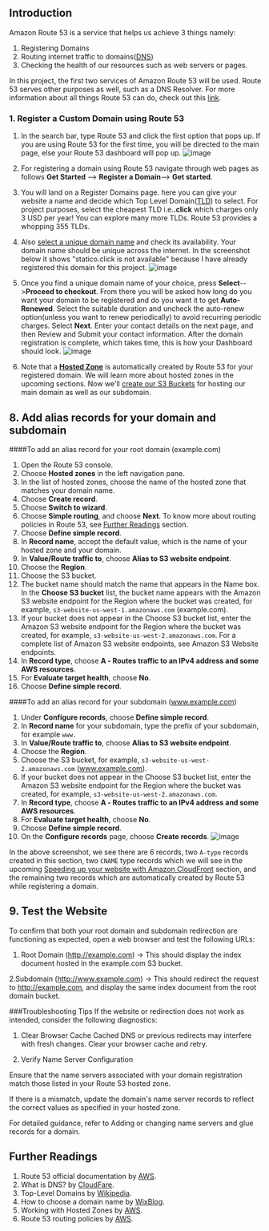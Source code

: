 ## Introduction
Amazon Route 53 is a service that helps us achieve 3 things namely:
1) Registering Domains
2) Routing internet traffic to domains([DNS](#Further-Readings))
3) Checking the health of our resources such as web servers or pages.
   
In this project, the first two services of Amazon Route 53 will be used. Route 53 serves other purposes as well, such as a DNS Resolver. For more information about all things Route 53 can do, check out this [link](https://docs.aws.amazon.com/Route53/latest/DeveloperGuide/Welcome.html).

### 1. Register a Custom Domain using Route 53
1. In the search bar, type Route 53 and click the first option that pops up. If you are using Route 53 for the first time, you will be directed to the main page, else your Route 53 dashboard will pop up.
   ![image](https://github.com/user-attachments/assets/c41ac112-53ab-494d-b17d-a13e4a4eb532)

2. For registering a domain using Route 53 navigate through web pages as follows **Get Started** --> **Register a Domain**--> **Get started**.

3. You will land on a Register Domains page. here you can give your website a name and decide which Top Level Domain([TLD](#Further-Readings)) to select. For project purposes, select the cheapest TLD i.e.**.click** which charges only 3 USD per year! You can explore many more TLDs. Route 53 provides a whopping 355 TLDs.

4. Also [select a unique domain name](#Further-Readings) and check its availability. Your domain name should be unique across the internet. In the screenshot below it shows "statico.click is not available" because I have already registered this domain for this project.
   ![image](https://github.com/user-attachments/assets/51da0187-6141-436c-b6ee-9c824a65b693)


5. Once you find a unique domain name of your choice, press **Select**-->**Proceed to checkout**. From there you will be asked how long do you want your domain to be registered and do you want it to get **Auto-Renewed**. Select the suitable duration and uncheck the auto-renew option(unless you want to renew periodically) to avoid recurring periodic charges. Select **Next**. Enter your contact details on the next page, and then Review and Submit your contact information. After the domain registration is complete, which takes time, this is how your Dashboard should look.
   ![image](https://github.com/user-attachments/assets/c6407486-b3aa-4ccd-95d1-3eb26eb4d900)

6. Note that a **[Hosted Zone](#Further-Readings)** is automatically created by Route 53 for your registered domain. We will learn more about hosted zones in the upcoming sections. Now we'll [create our S3 Buckets](Amazon-S3.md) for hosting our main domain as well as our subdomain.

## 8. Add alias records for your domain and subdomain
####To add an alias record for your root domain (example.com)
1. Open the Route 53 console.
2. Choose **Hosted zones** in the left navigation pane.
3. In the list of hosted zones, choose the name of the hosted zone that matches your domain name.
4. Choose **Create record**.
5. Choose **Switch to wizard**.
6. Choose **Simple routing**, and choose **Next**. To know more about routing policies in Route 53, see [Further Readings](#further-readings) section.
7. Choose **Define simple record**.
8. In **Record name**, accept the default value, which is the name of your hosted zone and your domain.
9. In **Value/Route traffic to**, choose **Alias to S3 website endpoint**.
10. Choose the **Region**.
11. Choose the S3 bucket.
12. The bucket name should match the name that appears in the Name box. In the **Choose S3 bucket** list, the bucket name appears with the Amazon S3 website endpoint for the Region where the bucket was created, for example, `s3-website-us-west-1.amazonaws.com` (example.com).
13. If your bucket does not appear in the Choose S3 bucket list, enter the Amazon S3 website endpoint for the Region where the bucket was created, for example, `s3-website-us-west-2.amazonaws.com`. For a complete list of Amazon S3 website endpoints, see Amazon S3 Website endpoints.
14. In **Record type**, choose **A ‐ Routes traffic to an IPv4 address and some AWS resources**.
15. For **Evaluate target health**, choose **No**.
16. Choose **Define simple record**.<br>

####To add an alias record for your subdomain (www.example.com)
1. Under **Configure records**, choose **Define simple record**.
2. In **Record name** for your subdomain, type the prefix of your subdomain, for example `www.`
3. In **Value/Route traffic to**, choose **Alias to S3 website endpoint**.
4. Choose the **Region**.
5. Choose the S3 bucket, for example, `s3-website-us-west-2.amazonaws.com` (www.example.com).
6. If your bucket does not appear in the Choose S3 bucket list, enter the Amazon S3 website endpoint for the Region where the bucket was created, for example, `s3-website-us-west-2.amazonaws.com`. 
7. In **Record type**, choose **A ‐ Routes traffic to an IPv4 address and some AWS resources**.
8. For **Evaluate target health**, choose **No**.
9. Choose **Define simple record**.
10. On the **Configure records** page, choose **Create records**.
![image](https://github.com/user-attachments/assets/9b758c2d-c6de-4e07-9fdd-b2709472c3be)<br>

In the above screenshot, we see there are 6 records, two `A-type` records created in this section, two `CNAME` type records which we will see in the upcoming [Speeding up your website with Amazon CloudFront](CloudFront.md) section, and the remaining two records which are automatically created by Route 53 while registering a domain.

## 9. Test the Website
To confirm that both your root domain and subdomain redirection are functioning as expected, open a web browser and test the following URLs:
1. Root Domain (http://example.com)
→ This should display the index document hosted in the example.com S3 bucket.

2.Subdomain (http://www.example.com)
→ This should redirect the request to http://example.com, and display the same index document from the root domain bucket.

###Troubleshooting Tips
If the website or redirection does not work as intended, consider the following diagnostics:
1. Clear Browser Cache
Cached DNS or previous redirects may interfere with fresh changes. Clear your browser cache and retry.

2. Verify Name Server Configuration

Ensure that the name servers associated with your domain registration match those listed in your Route 53 hosted zone.

If there is a mismatch, update the domain's name server records to reflect the correct values as specified in your hosted zone.

For detailed guidance, refer to Adding or changing name servers and glue records for a domain.

    
## Further Readings

1. Route 53 official documentation by [AWS](https://docs.aws.amazon.com/Route53/latest/DeveloperGuide/Welcome.html).
2. What is DNS? by [CloudFare](https://www.cloudflare.com/learning/dns/what-is-dns/).
3. Top-Level Domains by [Wikipedia](https://en.wikipedia.org/wiki/Top-level_domain).
4. How to choose a domain name by [WixBlog](https://www.wix.com/blog/how-to-choose-domain-name).
5. Working with Hosted Zones by [AWS](https://docs.aws.amazon.com/Route53/latest/DeveloperGuide/hosted-zones-working-with.html).
6. Route 53 routing policies by [AWS](https://docs.aws.amazon.com/Route53/latest/DeveloperGuide/routing-policy.html).
   


    
